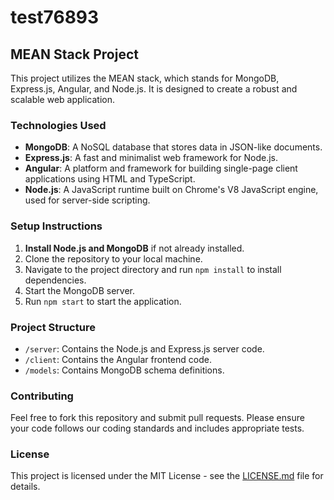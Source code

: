 # test76893

## MEAN Stack Project

This project utilizes the MEAN stack, which stands for MongoDB, Express.js, Angular, and Node.js. It is designed to create a robust and scalable web application.

### Technologies Used

- **MongoDB**: A NoSQL database that stores data in JSON-like documents.
- **Express.js**: A fast and minimalist web framework for Node.js.
- **Angular**: A platform and framework for building single-page client applications using HTML and TypeScript.
- **Node.js**: A JavaScript runtime built on Chrome's V8 JavaScript engine, used for server-side scripting.

### Setup Instructions

1. **Install Node.js and MongoDB** if not already installed.
2. Clone the repository to your local machine.
3. Navigate to the project directory and run `npm install` to install dependencies.
4. Start the MongoDB server.
5. Run `npm start` to start the application.

### Project Structure

- `/server`: Contains the Node.js and Express.js server code.
- `/client`: Contains the Angular frontend code.
- `/models`: Contains MongoDB schema definitions.

### Contributing

Feel free to fork this repository and submit pull requests. Please ensure your code follows our coding standards and includes appropriate tests.

### License

This project is licensed under the MIT License - see the [LICENSE.md](LICENSE.md) file for details.

